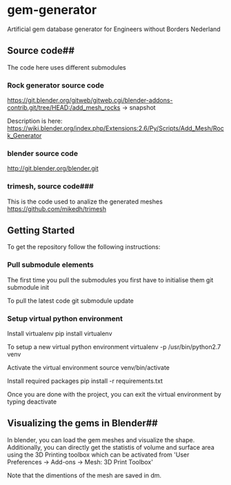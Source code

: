 # gem-generator
Artificial gem database generator for Engineers without Borders Nederland

## Source code##
The code here uses different submodules
### Rock generator source code ###
https://git.blender.org/gitweb/gitweb.cgi/blender-addons-contrib.git/tree/HEAD:/add_mesh_rocks -> snapshot

Description is here:
https://wiki.blender.org/index.php/Extensions:2.6/Py/Scripts/Add_Mesh/Rock_Generator

### blender source code ###
http://git.blender.org/blender.git

### trimesh, source code###
This is the code used to analize the generated meshes
https://github.com/mikedh/trimesh


## Getting Started ##

To get the repository follow the following instructions:

### Pull submodule elements ###
The first time you pull the submodules you first have to initialise them
	git submodule init

To pull the latest code
	git submodule update

### Setup virtual python environment ###
Install virtualenv
	pip install virtualenv

To setup a new virtual python environment
	virtualenv -p /usr/bin/python2.7 venv

Activate the virtual environment
	source venv/bin/activate

Install required packages
	pip install -r requirements.txt

Once you are done with the project, you can exit the virtual environment by typing
	deactivate

## Visualizing the gems in Blender##
In blender, you can load the gem meshes and visualize the shape. Additionally, you can directly get the statistis of volume and surface area using the 3D Printing toolbox which can be activated from 'User Preferences -> Add-ons -> Mesh: 3D Print Toolbox'

Note that the dimentions of the mesh are saved in dm.


